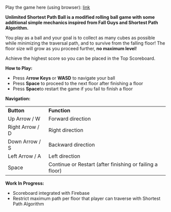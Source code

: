 <p>Play the game here (using browser): <a href="https://codingwill.itch.io/unlimited-shortest-path-ball" target="_blank" >link</a></p>
<p><strong>Unlimited Shortest Path Ball is a modified rolling ball game with some additional simple mechanics inspired from Fall Guys and Shortest Path Algorithm.</strong></p>
<p>You play as a ball and your goal is to collect as many cubes as possible while minimizing the traversal path, and to survive from the falling floor! The floor size will grow as you proceed further, <strong>no maximum level</strong>!</p>
<p>Achieve the highest score so you can be placed in the Top Scoreboard<strong></strong>.</p>
<p><strong>How to Play:</strong></p>
<ul><li>Press A<strong>rrow Keys&nbsp;</strong>or&nbsp;<strong>WASD</strong> to navigate your ball</li><li>Press&nbsp;<strong>Space</strong> to proceed to the next floor&nbsp;after finishing a floor</li><li>Press <strong>Space</strong>to restart the game if you fail to finish a floor</li></ul>
<p><strong>Navigation:</strong></p>
<table><tbody><tr><td><strong>Button</strong></td><td><strong>Function</strong></td></tr><tr><td>Up Arrow / W</td><td>Forward direction</td></tr><tr><td>Right Arrow / D</td><td>Right direction</td></tr><tr><td>Down Arrow / S</td><td>Backward direction</td></tr><tr><td>Left Arrow / A</td><td>Left direction</td></tr><tr><td>Space</td><td>Continue or Restart (after finishing or failing a floor)</td></tr></tbody></table>
<p><strong>Work In Progress:</strong><br>
</p>
<ul><li>Scoreboard integrated with Firebase&nbsp;</li><li>Restrict maximum path per floor that player can traverse with Shortest Path&nbsp;Algorithm</li></ul>
